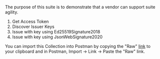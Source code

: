 The purpose of this suite is to demonstrate that a vendor can support suite agility.

1. Get Access Token
1. Discover Issuer Keys
1. Issue with key using Ed25519Signature2018
1. Issue with key using JsonWebSignature2020

You can import this Collection into Postman by copying the "Raw" [link](https://raw.githubusercontent.com/w3c-ccg/traceability-interop/main/docs/tutorials/agility/agility.collection.json) to your clipboard and in Postman, Import -> Link -> Paste the "Raw" link.